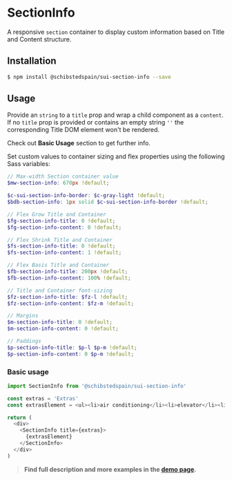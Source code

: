 # SectionInfo

A responsive `section` container to display custom information based on Title and Content structure.

<!-- ![](./assets/preview.png) -->

## Installation

```sh
$ npm install @schibstedspain/sui-section-info --save
```

## Usage
Provide an `string` to a `title` prop and wrap a child component as a `content`. If no `title` prop is provided or contains an empty string `''` the corresponding Title DOM element won't be rendered.

Check out **Basic Usage** section to get further info.

Set custom values to container sizing and flex properties using the following Sass variables:

```scss
// Max-width Section container value
$mw-section-info: 670px !default;

$c-sui-section-info-border: $c-gray-light !default;
$bdb-section-info: 1px solid $c-sui-section-info-border !default;

// Flex Grow Title and Container
$fg-section-info-title: 0 !default;
$fg-section-info-content: 0 !default;

// Flex Shrink Title and Container
$fs-section-info-title: 0 !default;
$fs-section-info-content: 1 !default;

// Flex Basis Title and Container
$fb-section-info-title: 200px !default;
$fb-section-info-content: 100% !default;

// Title and Container font-sizing
$fz-section-info-title: $fz-l !default;
$fz-section-info-content: $fz-m !default;

// Margins
$m-section-info-title: 0 !default;
$m-section-info-content: 0 !default;

// Paddings
$p-section-info-title: $p-l $p-m !default;
$p-section-info-content: 0 $p-m !default;
```

### Basic usage
```js
import SectionInfo from '@schibstedspain/sui-section-info'

const extras = 'Extras'
const extrasElement = <ul><li>air conditioning</li><li>elevator</li><li>parking</li></ul>

return (
  <div>
    <SectionInfo title={extras}>
      {extrasElement}
    </SectionInfo>
  </div>
)
```


> **Find full description and more examples in the [demo page](#).**